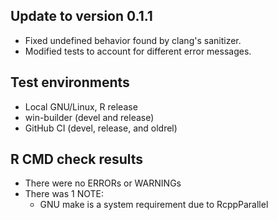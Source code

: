 
## Update to version 0.1.1

- Fixed undefined behavior found by clang's sanitizer.
- Modified tests to account for different error messages.

## Test environments
* Local GNU/Linux, R release
* win-builder (devel and release)
* GitHub CI (devel, release, and oldrel)

## R CMD check results
* There were no ERRORs or WARNINGs
* There was 1 NOTE:
  + GNU make is a system requirement due to RcppParallel
